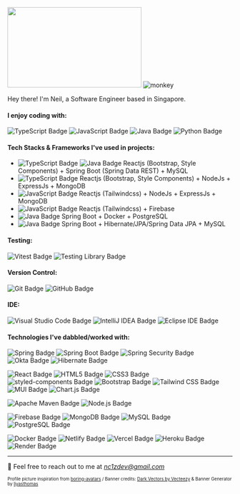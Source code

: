 <img src="https://user-images.githubusercontent.com/111836326/211268721-32046e0d-3c48-4bbd-b6f0-c7352499a157.png" width="300" height="180"/> ![monkey](https://user-images.githubusercontent.com/111836326/211265832-a9325782-6f53-4bb8-b755-da62f913bfdf.gif)

Hey there! I'm Neil, a Software Engineer based in Singapore.

#### I enjoy coding with:

![TypeScript Badge](https://img.shields.io/badge/TypeScript-3178C6?logo=typescript&logoColor=fff&style=for-the-badge)
![JavaScript Badge](https://img.shields.io/badge/JavaScript-F7DF1E?logo=javascript&logoColor=000&style=for-the-badge)
![Java Badge](https://img.shields.io/badge/Java-FFFFF7?logo=data%3Aimage%2Fpng%3Bbase64%2CiVBORw0KGgoAAAANSUhEUgAAACAAAAAgCAMAAABEpIrGAAACMVBMVEUAAAAAAAAAAP%2F%2FAAAAAACAAAAAAAAAAAAAAAAAAAAqAAAAAAAAAAAgAAAAABwAABoAFxcXAAAQEBAPDx4eAAAcAAANDRsNGiYMGBgYDAALFSAUFCkcEyYSGyQSGy4jCQAPFx8XHi0lAAArDgAaIDMZJTgxDAAYJDUvDAYzCwYbJTo1CwUfKkQ9DwUeKEEcKkEgKkFEEQQlMUokNFAfM04jN1InMlElNU8lNVYoOlcnOVlPFQMpOlgsOlwrPF0uP2NTFAcrO1xVFAoqPV4pPVwsPF4ySHBaFgkuQWUvQWsxSGo0SHNfFwZhGQY0SnAxTHU0SW8yR242S3Q3TXhrGQg4UHw6Un48Wos9U4E%2BWIl5Hgt9HgZ6IAhBWo%2BHIQhFYpeJIgpHY5mNIgdMa6SRJQlIa6KQJwlMaaNNa6hNbamZJghQcbCaJwlUdrmfKQtYe7%2BmKwqiKQlXfcBZfMKvLQtafcFbg8pegMlegcpdhc9gidVhidRghtNiidZhita9MQzAMgxjidVki9lljN1mjt1nkOHBMgxmj95nkOFplOdpkuPIMw1pkuRrlelsl%2BtrmO1sl%2Bxtme%2FQNQ1ume%2FRNg1unPPVNg1vnPNwnfRxnvZxnfZxn%2Fdxn%2Fhxn%2Fhyn%2FhyoPnaOA9yoPlyoPnaOA5yoPlyoPpzoPpzoPzaOA5yoPlzofpzoft0ovvaOA7bOQ5zoftzofzbOA5yoPtyoftzoPtzofpzofvaOA7bOA7bOA%2FbOQ6wqJnOAAAAsnRSTlMAAQEBAgIDBAUGBgcICAkKCwsQERESExQVFRgZGxwcHSEiIiQoKSorKy0wMDEyMzc3PD5AQUFCRERGSEpLS01NTU5OT1BRUlJTVllZWVxdXl5hY2ZmaW1ucXd4eHl9goWGiY2RkpSVlpibm6Kip6iurrCytbW2u7y8w8TFycvMzc7P0dTV1dXW2tze3t%2Fl5ufo6urr7fDw8fT19vf3%2BPj5%2Bfr7%2B%2Fz8%2FPz8%2Ff39%2Ff39%2Fv7%2B5FDkBgAAAY9JREFUeNp80NOCs0EMgOF3beO3bdu2bdu2bdvGWvmyvbna7cxzGodE%2BRuxy67BrrcrHasrak%2BYoH%2Bx2ak6B7O8l6qHoQKDHtrq2k%2F357tJrp06uijtqk7H4Ktqj5JaHYTBMHV68ENXYrJVG%2BjhaIrlA0qXVtdCTFJVy1G1tNig2zno6HqMbv%2BF13oMswcDmKp98ckkRsrofZfuVUI%2Fjp7E67HIx%2BiU0ma5VYnfZrI6Lh9L%2Fg05S0Rhs3jVVVXXidfneUBRy3eizTjz4su%2Fqp8fHh2flYfPIblJjG2vCCgY2R5YI3%2ByidEi8unNq%2FdV4rWKA3IkhVjpax%2F%2BFKl6e31b%2FyyWTEwhwaTTWOWJ%2FH567fzdb1I3jgRZHYZk7RCRJpEW%2BbUXr1wiVtdVbWkL5HQbNXNEpwx8ci62IexdS9OdTUMrs1OAlMzibtP23K%2BXCwyPDDhRJV5NjU0t4vft8tz0%2Bf97EiWl2DNze2%2B%2FwAA3Kx0FOXW71InbFuqhuVM1snLyovUgg9Yv7C8NFoYKAwCnpJBFIrsORgAAAABJRU5ErkJggg%3D%3D&logoColor=000&style=for-the-badge)
![Python Badge](https://img.shields.io/badge/Python-3776AB?logo=python&logoColor=fff&style=for-the-badge)

#### Tech Stacks & Frameworks I've used in projects:
- ![TypeScript Badge](https://img.shields.io/badge/TypeScript-3178C6?logo=typescript&logoColor=fff&style=for-the-badge) ![Java Badge](https://img.shields.io/badge/Java-FFFFF7?logo=data%3Aimage%2Fpng%3Bbase64%2CiVBORw0KGgoAAAANSUhEUgAAACAAAAAgCAMAAABEpIrGAAACMVBMVEUAAAAAAAAAAP%2F%2FAAAAAACAAAAAAAAAAAAAAAAAAAAqAAAAAAAAAAAgAAAAABwAABoAFxcXAAAQEBAPDx4eAAAcAAANDRsNGiYMGBgYDAALFSAUFCkcEyYSGyQSGy4jCQAPFx8XHi0lAAArDgAaIDMZJTgxDAAYJDUvDAYzCwYbJTo1CwUfKkQ9DwUeKEEcKkEgKkFEEQQlMUokNFAfM04jN1InMlElNU8lNVYoOlcnOVlPFQMpOlgsOlwrPF0uP2NTFAcrO1xVFAoqPV4pPVwsPF4ySHBaFgkuQWUvQWsxSGo0SHNfFwZhGQY0SnAxTHU0SW8yR242S3Q3TXhrGQg4UHw6Un48Wos9U4E%2BWIl5Hgt9HgZ6IAhBWo%2BHIQhFYpeJIgpHY5mNIgdMa6SRJQlIa6KQJwlMaaNNa6hNbamZJghQcbCaJwlUdrmfKQtYe7%2BmKwqiKQlXfcBZfMKvLQtafcFbg8pegMlegcpdhc9gidVhidRghtNiidZhita9MQzAMgxjidVki9lljN1mjt1nkOHBMgxmj95nkOFplOdpkuPIMw1pkuRrlelsl%2BtrmO1sl%2Bxtme%2FQNQ1ume%2FRNg1unPPVNg1vnPNwnfRxnvZxnfZxn%2Fdxn%2Fhxn%2Fhyn%2FhyoPnaOA9yoPlyoPnaOA5yoPlyoPpzoPpzoPzaOA5yoPlzofpzoft0ovvaOA7bOQ5zoftzofzbOA5yoPtyoftzoPtzofpzofvaOA7bOA7bOA%2FbOQ6wqJnOAAAAsnRSTlMAAQEBAgIDBAUGBgcICAkKCwsQERESExQVFRgZGxwcHSEiIiQoKSorKy0wMDEyMzc3PD5AQUFCRERGSEpLS01NTU5OT1BRUlJTVllZWVxdXl5hY2ZmaW1ucXd4eHl9goWGiY2RkpSVlpibm6Kip6iurrCytbW2u7y8w8TFycvMzc7P0dTV1dXW2tze3t%2Fl5ufo6urr7fDw8fT19vf3%2BPj5%2Bfr7%2B%2Fz8%2FPz8%2Ff39%2Ff39%2Fv7%2B5FDkBgAAAY9JREFUeNp80NOCs0EMgOF3beO3bdu2bdu2bdvGWvmyvbna7cxzGodE%2BRuxy67BrrcrHasrak%2BYoH%2Bx2ak6B7O8l6qHoQKDHtrq2k%2F357tJrp06uijtqk7H4Ktqj5JaHYTBMHV68ENXYrJVG%2BjhaIrlA0qXVtdCTFJVy1G1tNig2zno6HqMbv%2BF13oMswcDmKp98ckkRsrofZfuVUI%2Fjp7E67HIx%2BiU0ma5VYnfZrI6Lh9L%2Fg05S0Rhs3jVVVXXidfneUBRy3eizTjz4su%2Fqp8fHh2flYfPIblJjG2vCCgY2R5YI3%2ByidEi8unNq%2FdV4rWKA3IkhVjpax%2F%2BFKl6e31b%2FyyWTEwhwaTTWOWJ%2FH567fzdb1I3jgRZHYZk7RCRJpEW%2BbUXr1wiVtdVbWkL5HQbNXNEpwx8ci62IexdS9OdTUMrs1OAlMzibtP23K%2BXCwyPDDhRJV5NjU0t4vft8tz0%2Bf97EiWl2DNze2%2B%2FwAA3Kx0FOXW71InbFuqhuVM1snLyovUgg9Yv7C8NFoYKAwCnpJBFIrsORgAAAABJRU5ErkJggg%3D%3D&logoColor=000&style=for-the-badge)  Reactjs (Bootstrap, Style Components) + Spring Boot (Spring Data REST) + MySQL
- ![TypeScript Badge](https://img.shields.io/badge/TypeScript-3178C6?logo=typescript&logoColor=fff&style=for-the-badge)  Reactjs (Bootstrap, Style Components) + NodeJs + ExpressJs + MongoDB
- ![JavaScript Badge](https://img.shields.io/badge/JavaScript-F7DF1E?logo=javascript&logoColor=000&style=for-the-badge)  Reactjs (Tailwindcss) + NodeJs + ExpressJs + MongoDB
- ![JavaScript Badge](https://img.shields.io/badge/JavaScript-F7DF1E?logo=javascript&logoColor=000&style=for-the-badge)  Reactjs (Tailwindcss) + Firebase
- ![Java Badge](https://img.shields.io/badge/Java-FFFFF7?logo=data%3Aimage%2Fpng%3Bbase64%2CiVBORw0KGgoAAAANSUhEUgAAACAAAAAgCAMAAABEpIrGAAACMVBMVEUAAAAAAAAAAP%2F%2FAAAAAACAAAAAAAAAAAAAAAAAAAAqAAAAAAAAAAAgAAAAABwAABoAFxcXAAAQEBAPDx4eAAAcAAANDRsNGiYMGBgYDAALFSAUFCkcEyYSGyQSGy4jCQAPFx8XHi0lAAArDgAaIDMZJTgxDAAYJDUvDAYzCwYbJTo1CwUfKkQ9DwUeKEEcKkEgKkFEEQQlMUokNFAfM04jN1InMlElNU8lNVYoOlcnOVlPFQMpOlgsOlwrPF0uP2NTFAcrO1xVFAoqPV4pPVwsPF4ySHBaFgkuQWUvQWsxSGo0SHNfFwZhGQY0SnAxTHU0SW8yR242S3Q3TXhrGQg4UHw6Un48Wos9U4E%2BWIl5Hgt9HgZ6IAhBWo%2BHIQhFYpeJIgpHY5mNIgdMa6SRJQlIa6KQJwlMaaNNa6hNbamZJghQcbCaJwlUdrmfKQtYe7%2BmKwqiKQlXfcBZfMKvLQtafcFbg8pegMlegcpdhc9gidVhidRghtNiidZhita9MQzAMgxjidVki9lljN1mjt1nkOHBMgxmj95nkOFplOdpkuPIMw1pkuRrlelsl%2BtrmO1sl%2Bxtme%2FQNQ1ume%2FRNg1unPPVNg1vnPNwnfRxnvZxnfZxn%2Fdxn%2Fhxn%2Fhyn%2FhyoPnaOA9yoPlyoPnaOA5yoPlyoPpzoPpzoPzaOA5yoPlzofpzoft0ovvaOA7bOQ5zoftzofzbOA5yoPtyoftzoPtzofpzofvaOA7bOA7bOA%2FbOQ6wqJnOAAAAsnRSTlMAAQEBAgIDBAUGBgcICAkKCwsQERESExQVFRgZGxwcHSEiIiQoKSorKy0wMDEyMzc3PD5AQUFCRERGSEpLS01NTU5OT1BRUlJTVllZWVxdXl5hY2ZmaW1ucXd4eHl9goWGiY2RkpSVlpibm6Kip6iurrCytbW2u7y8w8TFycvMzc7P0dTV1dXW2tze3t%2Fl5ufo6urr7fDw8fT19vf3%2BPj5%2Bfr7%2B%2Fz8%2FPz8%2Ff39%2Ff39%2Fv7%2B5FDkBgAAAY9JREFUeNp80NOCs0EMgOF3beO3bdu2bdu2bdvGWvmyvbna7cxzGodE%2BRuxy67BrrcrHasrak%2BYoH%2Bx2ak6B7O8l6qHoQKDHtrq2k%2F357tJrp06uijtqk7H4Ktqj5JaHYTBMHV68ENXYrJVG%2BjhaIrlA0qXVtdCTFJVy1G1tNig2zno6HqMbv%2BF13oMswcDmKp98ckkRsrofZfuVUI%2Fjp7E67HIx%2BiU0ma5VYnfZrI6Lh9L%2Fg05S0Rhs3jVVVXXidfneUBRy3eizTjz4su%2Fqp8fHh2flYfPIblJjG2vCCgY2R5YI3%2ByidEi8unNq%2FdV4rWKA3IkhVjpax%2F%2BFKl6e31b%2FyyWTEwhwaTTWOWJ%2FH567fzdb1I3jgRZHYZk7RCRJpEW%2BbUXr1wiVtdVbWkL5HQbNXNEpwx8ci62IexdS9OdTUMrs1OAlMzibtP23K%2BXCwyPDDhRJV5NjU0t4vft8tz0%2Bf97EiWl2DNze2%2B%2FwAA3Kx0FOXW71InbFuqhuVM1snLyovUgg9Yv7C8NFoYKAwCnpJBFIrsORgAAAABJRU5ErkJggg%3D%3D&logoColor=000&style=for-the-badge) Spring Boot + Docker + PostgreSQL
- ![Java Badge](https://img.shields.io/badge/Java-FFFFF7?logo=data%3Aimage%2Fpng%3Bbase64%2CiVBORw0KGgoAAAANSUhEUgAAACAAAAAgCAMAAABEpIrGAAACMVBMVEUAAAAAAAAAAP%2F%2FAAAAAACAAAAAAAAAAAAAAAAAAAAqAAAAAAAAAAAgAAAAABwAABoAFxcXAAAQEBAPDx4eAAAcAAANDRsNGiYMGBgYDAALFSAUFCkcEyYSGyQSGy4jCQAPFx8XHi0lAAArDgAaIDMZJTgxDAAYJDUvDAYzCwYbJTo1CwUfKkQ9DwUeKEEcKkEgKkFEEQQlMUokNFAfM04jN1InMlElNU8lNVYoOlcnOVlPFQMpOlgsOlwrPF0uP2NTFAcrO1xVFAoqPV4pPVwsPF4ySHBaFgkuQWUvQWsxSGo0SHNfFwZhGQY0SnAxTHU0SW8yR242S3Q3TXhrGQg4UHw6Un48Wos9U4E%2BWIl5Hgt9HgZ6IAhBWo%2BHIQhFYpeJIgpHY5mNIgdMa6SRJQlIa6KQJwlMaaNNa6hNbamZJghQcbCaJwlUdrmfKQtYe7%2BmKwqiKQlXfcBZfMKvLQtafcFbg8pegMlegcpdhc9gidVhidRghtNiidZhita9MQzAMgxjidVki9lljN1mjt1nkOHBMgxmj95nkOFplOdpkuPIMw1pkuRrlelsl%2BtrmO1sl%2Bxtme%2FQNQ1ume%2FRNg1unPPVNg1vnPNwnfRxnvZxnfZxn%2Fdxn%2Fhxn%2Fhyn%2FhyoPnaOA9yoPlyoPnaOA5yoPlyoPpzoPpzoPzaOA5yoPlzofpzoft0ovvaOA7bOQ5zoftzofzbOA5yoPtyoftzoPtzofpzofvaOA7bOA7bOA%2FbOQ6wqJnOAAAAsnRSTlMAAQEBAgIDBAUGBgcICAkKCwsQERESExQVFRgZGxwcHSEiIiQoKSorKy0wMDEyMzc3PD5AQUFCRERGSEpLS01NTU5OT1BRUlJTVllZWVxdXl5hY2ZmaW1ucXd4eHl9goWGiY2RkpSVlpibm6Kip6iurrCytbW2u7y8w8TFycvMzc7P0dTV1dXW2tze3t%2Fl5ufo6urr7fDw8fT19vf3%2BPj5%2Bfr7%2B%2Fz8%2FPz8%2Ff39%2Ff39%2Fv7%2B5FDkBgAAAY9JREFUeNp80NOCs0EMgOF3beO3bdu2bdu2bdvGWvmyvbna7cxzGodE%2BRuxy67BrrcrHasrak%2BYoH%2Bx2ak6B7O8l6qHoQKDHtrq2k%2F357tJrp06uijtqk7H4Ktqj5JaHYTBMHV68ENXYrJVG%2BjhaIrlA0qXVtdCTFJVy1G1tNig2zno6HqMbv%2BF13oMswcDmKp98ckkRsrofZfuVUI%2Fjp7E67HIx%2BiU0ma5VYnfZrI6Lh9L%2Fg05S0Rhs3jVVVXXidfneUBRy3eizTjz4su%2Fqp8fHh2flYfPIblJjG2vCCgY2R5YI3%2ByidEi8unNq%2FdV4rWKA3IkhVjpax%2F%2BFKl6e31b%2FyyWTEwhwaTTWOWJ%2FH567fzdb1I3jgRZHYZk7RCRJpEW%2BbUXr1wiVtdVbWkL5HQbNXNEpwx8ci62IexdS9OdTUMrs1OAlMzibtP23K%2BXCwyPDDhRJV5NjU0t4vft8tz0%2Bf97EiWl2DNze2%2B%2FwAA3Kx0FOXW71InbFuqhuVM1snLyovUgg9Yv7C8NFoYKAwCnpJBFIrsORgAAAABJRU5ErkJggg%3D%3D&logoColor=000&style=for-the-badge) Spring Boot + Hibernate/JPA/Spring Data JPA + MySQL

#### Testing:

![Vitest Badge](https://img.shields.io/badge/Vitest-6E9F18?logo=vitest&logoColor=fff&style=flat) ![Testing Library Badge](https://img.shields.io/badge/Testing%20Library-E33332?logo=testinglibrary&logoColor=fff&style=flat)

#### Version Control:

![Git Badge](https://img.shields.io/badge/Git-F05032?logo=git&logoColor=fff&style=flat) ![GitHub Badge](https://img.shields.io/badge/GitHub-181717?logo=github&logoColor=fff&style=flat)

#### IDE:

![Visual Studio Code Badge](https://img.shields.io/badge/Visual%20Studio%20Code-007ACC?logo=visualstudiocode&logoColor=fff&style=flat) ![IntelliJ IDEA Badge](https://img.shields.io/badge/IntelliJ%20IDEA-000?logo=intellijidea&logoColor=fff&style=flat) ![Eclipse IDE Badge](https://img.shields.io/badge/Eclipse%20IDE-2C2255?logo=eclipseide&logoColor=fff&style=flat)

#### Technologies I've dabbled/worked with:

![Spring Badge](https://img.shields.io/badge/Spring-6DB33F?logo=spring&logoColor=fff&style=flat) ![Spring Boot Badge](https://img.shields.io/badge/Spring%20Boot-6DB33F?logo=springboot&logoColor=fff&style=flat) ![Spring Security Badge](https://img.shields.io/badge/Spring%20Security-6DB33F?logo=springsecurity&logoColor=fff&style=flat) ![Okta Badge](https://img.shields.io/badge/Okta-007DC1?logo=okta&logoColor=fff&style=flat) ![Hibernate Badge](https://img.shields.io/badge/Hibernate-59666C?logo=hibernate&logoColor=fff&style=flat) 

![React Badge](https://img.shields.io/badge/React-61DAFB?logo=react&logoColor=000&style=flat) ![HTML5 Badge](https://img.shields.io/badge/HTML5-E34F26?logo=html5&logoColor=fff&style=flat) ![CSS3 Badge](https://img.shields.io/badge/CSS3-1572B6?logo=css3&logoColor=fff&style=flat) ![styled-components Badge](https://img.shields.io/badge/styled--components-DB7093?logo=styledcomponents&logoColor=fff&style=flat) ![Bootstrap Badge](https://img.shields.io/badge/Bootstrap-7952B3?logo=bootstrap&logoColor=fff&style=flat) ![Tailwind CSS Badge](https://img.shields.io/badge/Tailwind%20CSS-06B6D4?logo=tailwindcss&logoColor=fff&style=flat) ![MUI Badge](https://img.shields.io/badge/MUI-007FFF?logo=mui&logoColor=fff&style=flat) ![Chart.js Badge](https://img.shields.io/badge/Chart.js-FF6384?logo=chartdotjs&logoColor=fff&style=flat)

![Apache Maven Badge](https://img.shields.io/badge/Apache%20Maven-C71A36?logo=apachemaven&logoColor=fff&style=flat) ![Node.js Badge](https://img.shields.io/badge/Node.js-393?logo=nodedotjs&logoColor=fff&style=flat)

![Firebase Badge](https://img.shields.io/badge/Firebase-FFCA28?logo=firebase&logoColor=000&style=flat) ![MongoDB Badge](https://img.shields.io/badge/MongoDB-47A248?logo=mongodb&logoColor=fff&style=flat) ![MySQL Badge](https://img.shields.io/badge/MySQL-4479A1?logo=mysql&logoColor=fff&style=flat) ![PostgreSQL Badge](https://img.shields.io/badge/PostgreSQL-4169E1?logo=postgresql&logoColor=fff&style=flat)

![Docker Badge](https://img.shields.io/badge/Docker-2496ED?logo=docker&logoColor=fff&style=flat) ![Netlify Badge](https://img.shields.io/badge/Netlify-00C7B7?logo=netlify&logoColor=fff&style=flat) ![Vercel Badge](https://img.shields.io/badge/Vercel-000?logo=vercel&logoColor=fff&style=flat) ![Heroku Badge](https://img.shields.io/badge/Heroku-430098?logo=heroku&logoColor=fff&style=flat) ![Render Badge](https://img.shields.io/badge/Render-46E3B7?logo=render&logoColor=000&style=flat)

---
 

💬 Feel free to reach out to me at <em>nc1zdev@gmail.com</em>

<sub><sup>Profile picture inspiration from <a href="https://github.com/boringdesigners/boring-avatars">boring-avatars</a> / Banner credits: <a href="https://www.vecteezy.com/free-vector/dark">Dark Vectors by Vecteezy</a> & Banner Generator by <a href="https://liyasthomas.github.io/banner/">liyasthomas</a></sup></sub>


